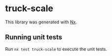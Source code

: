 # truck-scale

This library was generated with [Nx](https://nx.dev).

## Running unit tests

Run `nx test truck-scale` to execute the unit tests.
